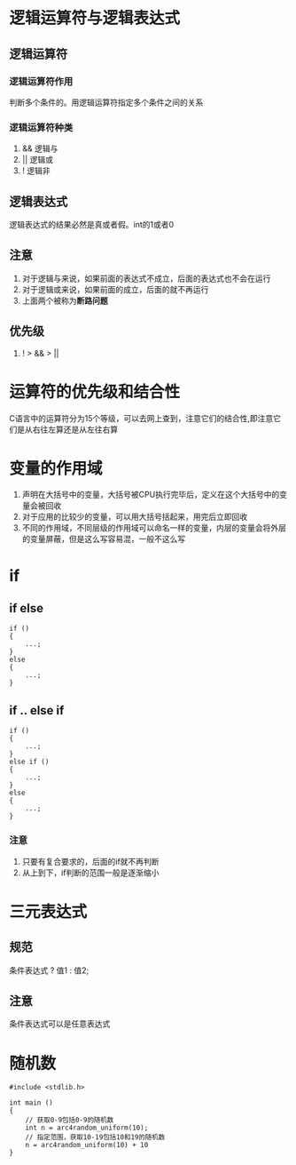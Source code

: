 # 逻辑运算符与逻辑表达式
## 逻辑运算符
### 逻辑运算符作用
判断多个条件的。用逻辑运算符指定多个条件之间的关系
### 逻辑运算符种类
1. && 逻辑与
2. || 逻辑或
3. !  逻辑非
## 逻辑表达式
逻辑表达式的结果必然是真或者假。int的1或者0
## 注意
1. 对于逻辑与来说，如果前面的表达式不成立，后面的表达式也不会在运行
2. 对于逻辑或来说，如果前面的成立，后面的就不再运行
3. 上面两个被称为**断路问题**
## 优先级
1. ! > && > || 

# 运算符的优先级和结合性
C语言中的运算符分为15个等级，可以去网上查到，注意它们的结合性,即注意它们是从右往左算还是从左往右算

# 变量的作用域
1. 声明在大括号中的变量，大括号被CPU执行完毕后，定义在这个大括号中的变量会被回收
2. 对于应用的比较少的变量，可以用大括号括起来，用完后立即回收
3. 不同的作用域，不同层级的作用域可以命名一样的变量，内层的变量会将外层的变量屏蔽，但是这么写容易混，一般不这么写

# if
## if else
```
if ()
{
    ...;
}
else
{
    ...;
}
```

## if .. else if
```
if ()
{
    ...;
}
else if ()
{
    ...;
}
else
{
    ...;
}
```
### 注意
1. 只要有复合要求的，后面的if就不再判断
2. 从上到下，if判断的范围一般是逐渐缩小

# 三元表达式
## 规范
条件表达式 ? 值1 : 值2;
## 注意
条件表达式可以是任意表达式

# 随机数
```
#include <stdlib.h>

int main ()
{
    // 获取0-9包括0-9的随机数
    int n = arc4random_uniform(10);
    // 指定范围，获取10-19包括10和19的随机数
    n = arc4random_uniform(10) + 10
}
```